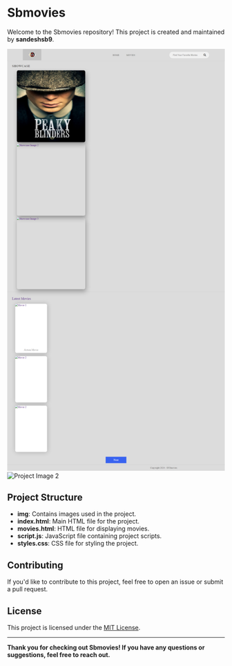 # Sbmovies

Welcome to the Sbmovies repository! This project is created and maintained by **sandeshsb9**.

![Project Image 1](img/project-img1.png)
![Project Image 2](project_img02.png)

## Project Structure
- **img**: Contains images used in the project.
- **index.html**: Main HTML file for the project.
- **movies.html**: HTML file for displaying movies.
- **script.js**: JavaScript file containing project scripts.
- **styles.css**: CSS file for styling the project.

## Contributing
If you'd like to contribute to this project, feel free to open an issue or submit a pull request.

## License
This project is licensed under the [MIT License](LICENSE).

---

**Thank you for checking out Sbmovies! If you have any questions or suggestions, feel free to reach out.**
